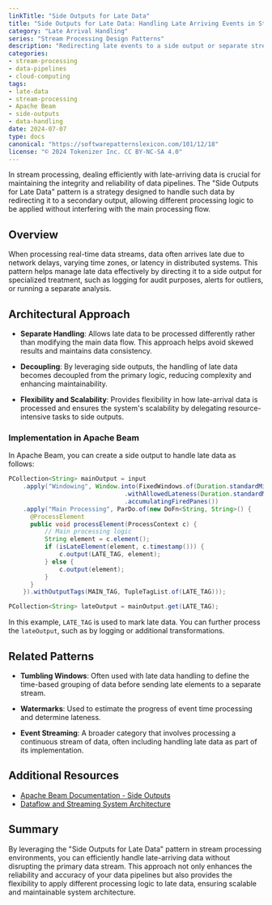 ```yaml
---
linkTitle: "Side Outputs for Late Data"
title: "Side Outputs for Late Data: Handling Late Arriving Events in Stream Processing"
category: "Late Arrival Handling"
series: "Stream Processing Design Patterns"
description: "Redirecting late events to a side output or separate stream for specialized handling, ensuring that late-arriving data is managed appropriately without disrupting primary data stream processing."
categories:
- stream-processing
- data-pipelines
- cloud-computing
tags:
- late-data
- stream-processing
- Apache Beam
- side-outputs
- data-handling
date: 2024-07-07
type: docs
canonical: "https://softwarepatternslexicon.com/101/12/18"
license: "© 2024 Tokenizer Inc. CC BY-NC-SA 4.0"
---
```


In stream processing, dealing efficiently with late-arriving data is crucial for maintaining the integrity and reliability of data pipelines. The "Side Outputs for Late Data" pattern is a strategy designed to handle such data by redirecting it to a secondary output, allowing different processing logic to be applied without interfering with the main processing flow.

## Overview

When processing real-time data streams, data often arrives late due to network delays, varying time zones, or latency in distributed systems. This pattern helps manage late data effectively by directing it to a side output for specialized treatment, such as logging for audit purposes, alerts for outliers, or running a separate analysis.

## Architectural Approach

- **Separate Handling**: Allows late data to be processed differently rather than modifying the main data flow. This approach helps avoid skewed results and maintains data consistency.

- **Decoupling**: By leveraging side outputs, the handling of late data becomes decoupled from the primary logic, reducing complexity and enhancing maintainability.

- **Flexibility and Scalability**: Provides flexibility in how late-arrival data is processed and ensures the system's scalability by delegating resource-intensive tasks to side outputs.

### Implementation in Apache Beam

In Apache Beam, you can create a side output to handle late data as follows:

```java
PCollection<String> mainOutput = input
    .apply("Windowing", Window.into(FixedWindows.of(Duration.standardMinutes(10)))
                                .withAllowedLateness(Duration.standardMinutes(5))
                                .accumulatingFiredPanes())
    .apply("Main Processing", ParDo.of(new DoFn<String, String>() {
      @ProcessElement
      public void processElement(ProcessContext c) {
          // Main processing logic
          String element = c.element();
          if (isLateElement(element, c.timestamp())) {
              c.output(LATE_TAG, element);
          } else {
              c.output(element);
          }
      }
    }).withOutputTags(MAIN_TAG, TupleTagList.of(LATE_TAG)));

PCollection<String> lateOutput = mainOutput.get(LATE_TAG);
```

In this example, `LATE_TAG` is used to mark late data. You can further process the `lateOutput`, such as by logging or additional transformations.

## Related Patterns

- **Tumbling Windows**: Often used with late data handling to define the time-based grouping of data before sending late elements to a separate stream.

- **Watermarks**: Used to estimate the progress of event time processing and determine lateness.

- **Event Streaming**: A broader category that involves processing a continuous stream of data, often including handling late data as part of its implementation.

## Additional Resources

- [Apache Beam Documentation - Side Outputs](https://beam.apache.org/documentation/programming-guide/#side-outputs)
- [Dataflow and Streaming System Architecture](https://www.confluent.io/blog/design-and-architectural-patterns-for-streaming-applications-in-apache-flink/)

## Summary

By leveraging the "Side Outputs for Late Data" pattern in stream processing environments, you can efficiently handle late-arriving data without disrupting the primary data stream. This approach not only enhances the reliability and accuracy of your data pipelines but also provides the flexibility to apply different processing logic to late data, ensuring scalable and maintainable system architecture.
